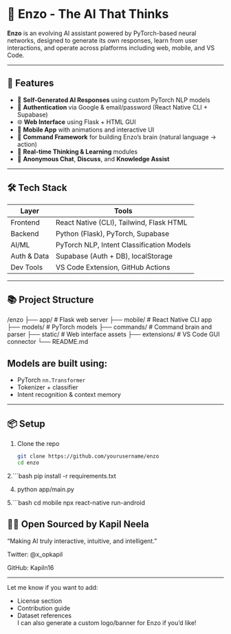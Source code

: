 # 🤖 Enzo - The AI That Thinks

**Enzo** is an evolving AI assistant powered by PyTorch-based neural networks, designed to generate its own responses, learn from user interactions, and operate across platforms including web, mobile, and VS Code.

---

## 🚀 Features

- 🧠 **Self-Generated AI Responses** using custom PyTorch NLP models
- 🔐 **Authentication** via Google & email/password (React Native CLI + Supabase)
- 🌐 **Web Interface** using Flask + HTML GUI
- 📱 **Mobile App** with animations and interactive UI
- 🧩 **Command Framework** for building Enzo’s brain (natural language -> action)
- 🧠 **Real-time Thinking & Learning** modules
- 💬 **Anonymous Chat**, **Discuss**, and **Knowledge Assist**

---

## 🛠 Tech Stack

| Layer         | Tools                                      |
|---------------|--------------------------------------------|
| Frontend      | React Native (CLI), Tailwind, Flask HTML   |
| Backend       | Python (Flask), PyTorch, Supabase          |
| AI/ML         | PyTorch NLP, Intent Classification Models  |
| Auth & Data   | Supabase (Auth + DB), localStorage         |
| Dev Tools     | VS Code Extension, GitHub Actions          |

---

## 📚 Project Structure
/enzo
├── app/ # Flask web server
├── mobile/ # React Native CLI app
├── models/ # PyTorch models
├── commands/ # Command brain and parser
├── static/ # Web interface assets
├── extensions/ # VS Code GUI connector
└── README.md


## Models are built using:
- PyTorch `nn.Transformer`
- Tokenizer + classifier
- Intent recognition & context memory

---

## 📦 Setup

1. Clone the repo  
   ```bash
   git clone https://github.com/yourusername/enzo
   cd enzo

2.```bash 
   pip install -r requirements.txt
 
4. python app/main.py
   
5.```bash
   cd mobile
   npx react-native run-android

## 👨‍💻 Open Sourced by Kapil Neela
“Making AI truly interactive, intuitive, and intelligent.”

Twitter: @x_opkapil

GitHub: Kapiln16


---

Let me know if you want to add:
- License section
- Contribution guide
- Dataset references  
I can also generate a custom logo/banner for Enzo if you’d like!





